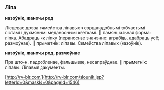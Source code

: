 ### Ліпа
**назоўнік, жаночы род**

Лісцевае дрэва сямейства ліпавых з сэрцападобнымі зубчастымі лістамі і духмянымі меданоснымі кветкамі. || памяншальная форма: ліпка. Абадраць як ліпку (пераноснае значэнне: аграбіць, адабраць усё; размоўнае). || прыметнік: ліпавы. Сямейства ліпавых (назоўнік).

**назоўнік, жаночы род, размоўнае**

Пра што-н. падробленае, фальшывае, несапраўднае. || прыметнік: ліпавы. Ліпавыя дакументы.

<a rel="author">[http://rv-blr.com/](http://rv-blr.com/slounik.jsp?letterId=0&maskId=0&pageId=1546)</a>
